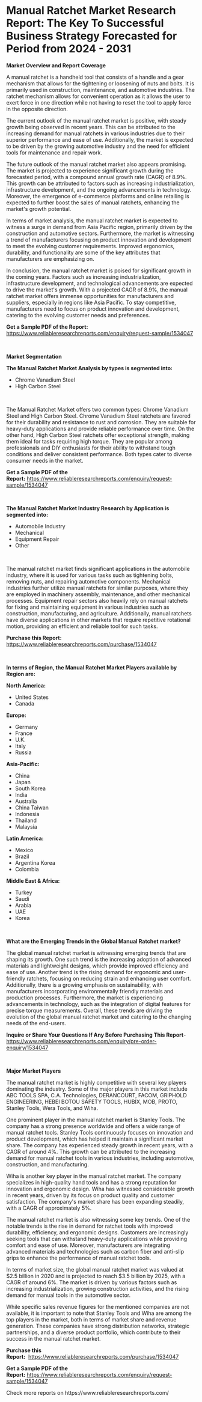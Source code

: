 <p><h1>Manual Ratchet Market Research Report: The Key To Successful Business Strategy Forecasted for Period from 2024 - 2031</h1></p><p><strong>Market Overview and Report Coverage</strong></p>
<p><p>A manual ratchet is a handheld tool that consists of a handle and a gear mechanism that allows for the tightening or loosening of nuts and bolts. It is primarily used in construction, maintenance, and automotive industries. The ratchet mechanism allows for convenient operation as it allows the user to exert force in one direction while not having to reset the tool to apply force in the opposite direction.</p><p>The current outlook of the manual ratchet market is positive, with steady growth being observed in recent years. This can be attributed to the increasing demand for manual ratchets in various industries due to their superior performance and ease of use. Additionally, the market is expected to be driven by the growing automotive industry and the need for efficient tools for maintenance and repair work.</p><p>The future outlook of the manual ratchet market also appears promising. The market is projected to experience significant growth during the forecasted period, with a compound annual growth rate (CAGR) of 8.9%. This growth can be attributed to factors such as increasing industrialization, infrastructure development, and the ongoing advancements in technology. Moreover, the emergence of e-commerce platforms and online retailing is expected to further boost the sales of manual ratchets, enhancing the market's growth potential.</p><p>In terms of market analysis, the manual ratchet market is expected to witness a surge in demand from Asia Pacific region, primarily driven by the construction and automotive sectors. Furthermore, the market is witnessing a trend of manufacturers focusing on product innovation and development to meet the evolving customer requirements. Improved ergonomics, durability, and functionality are some of the key attributes that manufacturers are emphasizing on.</p><p>In conclusion, the manual ratchet market is poised for significant growth in the coming years. Factors such as increasing industrialization, infrastructure development, and technological advancements are expected to drive the market's growth. With a projected CAGR of 8.9%, the manual ratchet market offers immense opportunities for manufacturers and suppliers, especially in regions like Asia Pacific. To stay competitive, manufacturers need to focus on product innovation and development, catering to the evolving customer needs and preferences.</p></p>
<p><strong>Get a Sample PDF of the Report:</strong> <a href="https://www.reliableresearchreports.com/enquiry/request-sample/1534047">https://www.reliableresearchreports.com/enquiry/request-sample/1534047</a></p>
<p>&nbsp;</p>
<p><strong>Market Segmentation</strong></p>
<p><strong>The Manual Ratchet Market Analysis by types is segmented into:</strong></p>
<p><ul><li>Chrome Vanadium Steel</li><li>High Carbon Steel</li></ul></p>
<p>&nbsp;</p>
<p><p>The Manual Ratchet Market offers two common types: Chrome Vanadium Steel and High Carbon Steel. Chrome Vanadium Steel ratchets are favored for their durability and resistance to rust and corrosion. They are suitable for heavy-duty applications and provide reliable performance over time. On the other hand, High Carbon Steel ratchets offer exceptional strength, making them ideal for tasks requiring high torque. They are popular among professionals and DIY enthusiasts for their ability to withstand tough conditions and deliver consistent performance. Both types cater to diverse consumer needs in the market.</p></p>
<p><strong>Get a Sample PDF of the Report:</strong>&nbsp;<a href="https://www.reliableresearchreports.com/enquiry/request-sample/1534047">https://www.reliableresearchreports.com/enquiry/request-sample/1534047</a></p>
<p>&nbsp;</p>
<p><strong>The Manual Ratchet Market Industry Research by Application is segmented into:</strong></p>
<p><ul><li>Automobile Industry</li><li>Mechanical</li><li>Equipment Repair</li><li>Other</li></ul></p>
<p>&nbsp;</p>
<p><p>The manual ratchet market finds significant applications in the automobile industry, where it is used for various tasks such as tightening bolts, removing nuts, and repairing automotive components. Mechanical industries further utilize manual ratchets for similar purposes, where they are employed in machinery assembly, maintenance, and other mechanical processes. Equipment repair sectors also heavily rely on manual ratchets for fixing and maintaining equipment in various industries such as construction, manufacturing, and agriculture. Additionally, manual ratchets have diverse applications in other markets that require repetitive rotational motion, providing an efficient and reliable tool for such tasks.</p></p>
<p><strong>Purchase this Report:</strong>&nbsp; <a href="https://www.reliableresearchreports.com/purchase/1534047">https://www.reliableresearchreports.com/purchase/1534047</a></p>
<p>&nbsp;</p>
<p><strong>In terms of Region, the Manual Ratchet Market Players available by Region are:</strong></p>
<p>
    <p> <strong> North America: </strong>
        <ul>
            <li>United States</li>
            <li>Canada</li>
        </ul>
        </p> 
    <p> <strong> Europe: </strong>
        <ul>
            <li>Germany</li>
            <li>France</li>
            <li>U.K.</li>
            <li>Italy</li>
            <li>Russia</li>
        </ul>
        </p> 
    <p> <strong> Asia-Pacific: </strong>
        <ul>
            <li>China</li>
            <li>Japan</li>
            <li>South Korea</li>
            <li>India</li>
            <li>Australia</li>
            <li>China Taiwan</li>
            <li>Indonesia</li>
            <li>Thailand</li>
            <li>Malaysia</li>
        </ul>
        </p> 
    <p> <strong> Latin America: </strong>
        <ul>
            <li>Mexico</li>
            <li>Brazil</li>
            <li>Argentina Korea</li>
            <li>Colombia</li>
        </ul>
        </p> 
    <p> <strong> Middle East & Africa: </strong>
        <ul>
            <li>Turkey</li>
            <li>Saudi</li>
            <li>Arabia</li>
            <li>UAE</li>
            <li>Korea</li>
        </ul>
    </p>
    </p>
<p>&nbsp;</p>
<p><strong>What are the Emerging Trends in the Global Manual Ratchet market?</strong></p>
<p><p>The global manual ratchet market is witnessing emerging trends that are shaping its growth. One such trend is the increasing adoption of advanced materials and lightweight designs, which provide improved efficiency and ease of use. Another trend is the rising demand for ergonomic and user-friendly ratchets, focusing on reducing strain and enhancing user comfort. Additionally, there is a growing emphasis on sustainability, with manufacturers incorporating environmentally friendly materials and production processes. Furthermore, the market is experiencing advancements in technology, such as the integration of digital features for precise torque measurements. Overall, these trends are driving the evolution of the global manual ratchet market and catering to the changing needs of the end-users.</p></p>
<p><strong>Inquire or Share Your Questions If Any Before Purchasing This Report</strong>- <a href="https://www.reliableresearchreports.com/enquiry/pre-order-enquiry/1534047">https://www.reliableresearchreports.com/enquiry/pre-order-enquiry/1534047</a></p>
<p>&nbsp;</p>
<p><strong>Major Market Players</strong></p>
<p><p>The manual ratchet market is highly competitive with several key players dominating the industry. Some of the major players in this market include ABC TOOLS SPA, C.A. Technologies, DERANCOURT, FACOM, GRIPHOLD ENGINEERING, HEBEI BOTOU SAFETY TOOLS, HUBIX, MOB, PROTO, Stanley Tools, Wera Tools, and Wiha.</p><p>One prominent player in the manual ratchet market is Stanley Tools. The company has a strong presence worldwide and offers a wide range of manual ratchet tools. Stanley Tools continuously focuses on innovation and product development, which has helped it maintain a significant market share. The company has experienced steady growth in recent years, with a CAGR of around 4%. This growth can be attributed to the increasing demand for manual ratchet tools in various industries, including automotive, construction, and manufacturing. </p><p>Wiha is another key player in the manual ratchet market. The company specializes in high-quality hand tools and has a strong reputation for innovation and ergonomic design. Wiha has witnessed considerable growth in recent years, driven by its focus on product quality and customer satisfaction. The company's market share has been expanding steadily, with a CAGR of approximately 5%. </p><p>The manual ratchet market is also witnessing some key trends. One of the notable trends is the rise in demand for ratchet tools with improved durability, efficiency, and ergonomic designs. Customers are increasingly seeking tools that can withstand heavy-duty applications while providing comfort and ease of use. Moreover, manufacturers are integrating advanced materials and technologies such as carbon fiber and anti-slip grips to enhance the performance of manual ratchet tools. </p><p>In terms of market size, the global manual ratchet market was valued at $2.5 billion in 2020 and is projected to reach $3.5 billion by 2025, with a CAGR of around 6%. The market is driven by various factors such as increasing industrialization, growing construction activities, and the rising demand for manual tools in the automotive sector. </p><p>While specific sales revenue figures for the mentioned companies are not available, it is important to note that Stanley Tools and Wiha are among the top players in the market, both in terms of market share and revenue generation. These companies have strong distribution networks, strategic partnerships, and a diverse product portfolio, which contribute to their success in the manual ratchet market.</p></p>
<p><strong>Purchase this Report:</strong>&nbsp;&nbsp;<a href="https://www.reliableresearchreports.com/purchase/1534047">https://www.reliableresearchreports.com/purchase/1534047</a></p>
<p></p>
<p><strong>Get a Sample PDF of the Report:</strong>&nbsp;<a href="https://www.reliableresearchreports.com/enquiry/request-sample/1534047">https://www.reliableresearchreports.com/enquiry/request-sample/1534047</a></p>
<p>Check more reports on https://www.reliableresearchreports.com/</p>